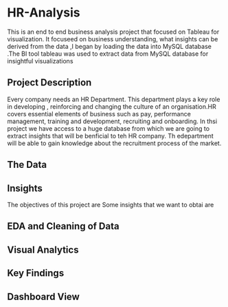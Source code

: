 # HR-Analysis

This is an end to end business analysis project that focused on Tableau for visualization. It focuseed on business understanding, what insights can be derived from the data ,I began by loading the data into MySQL database .The BI tool tableau was used to extract data from MySQL database for insightful visualizations

## Project Description 
Every company needs an HR Department. This department plays a key role in developing , reinforcing and changing the culture of an organisation.HR covers essential elements of business such as pay, performance management, training and development, recruiting and onboarding. In thsi project we have access to a huge database from which we are going to extract insights that will be benficial to teh HR company. Th edepartment will be able to gain knowledge about the recruitment process of the market. 


## The Data 


## Insights 
The objectives of this project are 
Some insights that we want to obtai are 
  
## EDA and Cleaning of Data 

## Visual Analytics 


## Key Findings 

## Dashboard View 
